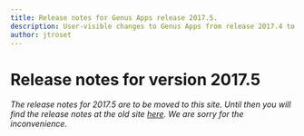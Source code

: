 ```yaml
---
title: Release notes for Genus Apps release 2017.5.
description: User-visible changes to Genus Apps from release 2017.4 to 2017.5.
author: jtroset
---
```

# Release notes for version 2017.5

_The release notes for 2017.5 are to be moved to this site. Until then you will find the release notes at the old site [here](https://www.genus.no/?PageKey=0a7d131d-03f0-4a32-953f-5e8bc68e5065). We are sorry for the inconvenience._